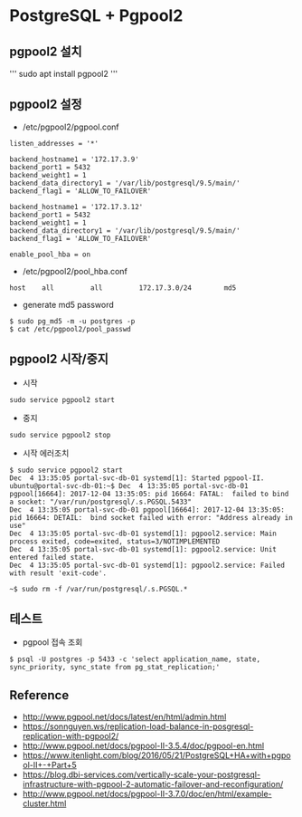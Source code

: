 # PostgreSQL + Pgpool2

## pgpool2 설치
'''
sudo apt install pgpool2
'''

## pgpool2 설정
- /etc/pgpool2/pgpool.conf
```
listen_addresses = '*'

backend_hostname1 = '172.17.3.9'
backend_port1 = 5432
backend_weight1 = 1
backend_data_directory1 = '/var/lib/postgresql/9.5/main/'
backend_flag1 = 'ALLOW_TO_FAILOVER'

backend_hostname1 = '172.17.3.12'
backend_port1 = 5432
backend_weight1 = 1
backend_data_directory1 = '/var/lib/postgresql/9.5/main/'
backend_flag1 = 'ALLOW_TO_FAILOVER'

enable_pool_hba = on
```

- /etc/pgpool2/pool_hba.conf
```
host    all         all         172.17.3.0/24        md5
```
- generate md5 password
```
$ sudo pg_md5 -m -u postgres -p
$ cat /etc/pgpool2/pool_passwd
```


## pgpool2 시작/중지
- 시작
```
sudo service pgpool2 start
```
- 중지
```
sudo service pgpool2 stop
```
- 시작 에러조치
```
$ sudo service pgpool2 start
Dec  4 13:35:05 portal-svc-db-01 systemd[1]: Started pgpool-II.
ubuntu@portal-svc-db-01:~$ Dec  4 13:35:05 portal-svc-db-01 pgpool[16664]: 2017-12-04 13:35:05: pid 16664: FATAL:  failed to bind a socket: "/var/run/postgresql/.s.PGSQL.5433"
Dec  4 13:35:05 portal-svc-db-01 pgpool[16664]: 2017-12-04 13:35:05: pid 16664: DETAIL:  bind socket failed with error: "Address already in use"
Dec  4 13:35:05 portal-svc-db-01 systemd[1]: pgpool2.service: Main process exited, code=exited, status=3/NOTIMPLEMENTED
Dec  4 13:35:05 portal-svc-db-01 systemd[1]: pgpool2.service: Unit entered failed state.
Dec  4 13:35:05 portal-svc-db-01 systemd[1]: pgpool2.service: Failed with result 'exit-code'.

~$ sudo rm -f /var/run/postgresql/.s.PGSQL.*
```

## 테스트
- pgpool 접속 조회
```
$ psql -U postgres -p 5433 -c 'select application_name, state, sync_priority, sync_state from pg_stat_replication;'
```



## Reference
- http://www.pgpool.net/docs/latest/en/html/admin.html
- https://sonnguyen.ws/replication-load-balance-in-posgresql-replication-with-pgpool2/
- http://www.pgpool.net/docs/pgpool-II-3.5.4/doc/pgpool-en.html
- https://www.itenlight.com/blog/2016/05/21/PostgreSQL+HA+with+pgpool-II+-+Part+5
- https://blog.dbi-services.com/vertically-scale-your-postgresql-infrastructure-with-pgpool-2-automatic-failover-and-reconfiguration/
- http://www.pgpool.net/docs/pgpool-II-3.7.0/doc/en/html/example-cluster.html
